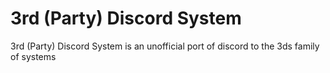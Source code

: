 # 3rd (Party) Discord System
3rd (Party) Discord System is an unofficial port of discord to the 3ds family of systems
